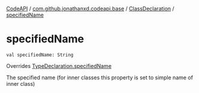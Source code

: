 [CodeAPI](../../index.md) / [com.github.jonathanxd.codeapi.base](../index.md) / [ClassDeclaration](index.md) / [specifiedName](.)

# specifiedName

`val specifiedName: String`

Overrides [TypeDeclaration.specifiedName](../-type-declaration/specified-name.md)

The specified name (for inner classes this property is set to simple name of inner class)


